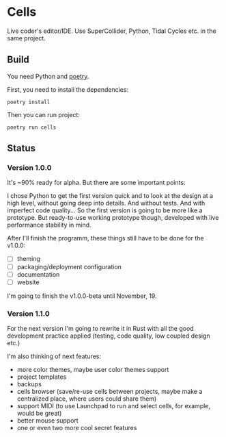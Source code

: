 # Cells

Live coder's editor/IDE. Use SuperCollider, Python, Tidal Cycles etc. in
 the same project.




## Build

You need Python and [poetry](https://github.com/sdispater/poetry).

First, you need to install the dependencies:
```
poetry install
```

Then you can run project:
```
poetry run cells
```




## Status

### Version 1.0.0

It's ~90% ready for alpha. But there are some important points:

I chose Python to get the first version quick and to look at the design
at a high level, without going deep into details. And without tests. And with
imperfect code quality... So the first version is going to be more like a prototype. But ready-to-use
working prototype though, developed with live performance stability in mind.

After I'll finish the programm, these things still have to be done for the v1.0.0:

* [ ] theming
* [ ] packaging/deployment configuration
* [ ] documentation
* [ ] website

I'm going to finish the v1.0.0-beta until November, 19.




### Version 1.1.0

For the next version I'm going to rewrite it in Rust with all the good 
development practice applied (testing, code quality, low coupled design etc.)

I'm also thinking of next features:

- more color themes, maybe user color themes support
- project templates
- backups
- cells browser (save/re-use cells between projects, maybe make a centralized place, where users could share them)
- support MIDI (to use Launchpad to run and select cells, for example, would be great)
- better mouse support
- one or even two more cool secret features